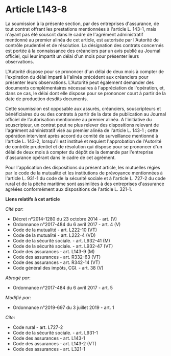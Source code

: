 # Article L143-8

La soumission à la présente section, par des entreprises d'assurance, de tout contrat offrant les prestations mentionnées à
l'article L. 143-1, mais n'ayant pas été souscrit dans le cadre de l'agrément administratif mentionné au premier alinéa de
cet article, est autorisée par l'Autorité de contrôle prudentiel et de résolution. La désignation des contrats concernés est
portée à la connaissance des créanciers par un avis publié au Journal officiel, qui leur impartit un délai d'un mois pour
présenter leurs observations.

L'Autorité dispose pour se prononcer d'un délai de deux mois à compter de l'expiration du délai imparti à l'alinéa précédent
aux créanciers pour présenter leurs observations. L'Autorité peut également demander des documents complémentaires
nécessaires à l'appréciation de l'opération, et, dans ce cas, le délai dont elle dispose pour se prononcer court à partir de
la date de production desdits documents.

Cette soumission est opposable aux assurés, créanciers, souscripteurs et bénéficiaires du ou des contrats à partir de la date
de publication au Journal officiel de l'autorisation mentionnée au premier alinéa. A l'initiative du souscripteur, un contrat
peut ne plus relever des dispositions relevant de l'agrément administratif visé au premier alinéa de l'article L. 143-1 ;
cette opération intervient après accord du comité de surveillance mentionné à l'article L. 143-2, lorsqu'il est institué et
requiert l'approbation de l'Autorité de contrôle prudentiel et de résolution qui dispose pour se prononcer d'un délai de deux
mois à compter du dépôt de la demande par l'entreprise d'assurance opérant dans le cadre de cet agrément.

Pour l'application des dispositions du présent article, les mutuelles régies par le code de la mutualité et les institutions
de prévoyance mentionnées à l'article L. 931-1 du code de la sécurité sociale et à l'article L. 727-2 du code rural et de la
pêche maritime sont assimilées à des entreprises d'assurance agréées conformément aux dispositions de l'article L. 321-1.

**Liens relatifs à cet article**

_Cité par_:

  - Décret n°2014-1280 du 23 octobre 2014 - art. (V)
  - Ordonnance n°2017-484 du 6 avril 2017 - art. 4 (V)
  - Code de la mutualité - art. L222-10 (VT)
  - Code de la mutualité - art. L222-4 (VD)
  - Code de la sécurité sociale. - art. L932-41 (M)
  - Code de la sécurité sociale. - art. L932-47 (VT)
  - Code des assurances - art. L143-9 (M)
  - Code des assurances - art. R332-63 (VT)
  - Code des assurances - art. R342-14 (VT)
  - Code général des impôts, CGI. - art. 38 (V)

_Abrogé par_:

  - Ordonnance n°2017-484 du 6 avril 2017 - art. 5

_Modifié par_:

  - Ordonnance n°2019-697 du 3 juillet 2019 - art. 1

_Cite_:

  - Code rural - art. L727-2
  - Code de la sécurité sociale. - art. L931-1
  - Code des assurances - art. L143-1
  - Code des assurances - art. L143-2 (VT)
  - Code des assurances - art. L321-1

